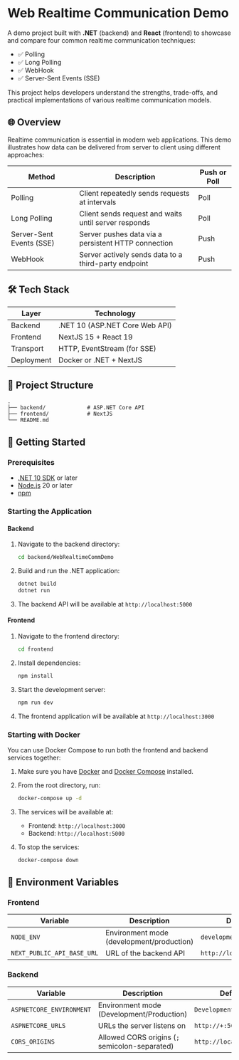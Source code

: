 # Web Realtime Communication Demo

A demo project built with **.NET** (backend) and **React** (frontend) to showcase and compare four common realtime
communication techniques:

- ✅ Polling
- ✅ Long Polling
- ✅ WebHook
- ✅ Server-Sent Events (SSE)

This project helps developers understand the strengths, trade-offs, and practical implementations of various realtime
communication models.

## 🌐 Overview

Realtime communication is essential in modern web applications. This demo illustrates how data can be delivered from
server to client using different approaches:

| Method                   | Description                                          | Push or Poll |
|--------------------------|------------------------------------------------------|--------------|
| Polling                  | Client repeatedly sends requests at intervals        | Poll         |
| Long Polling             | Client sends request and waits until server responds | Poll         |
| Server-Sent Events (SSE) | Server pushes data via a persistent HTTP connection  | Push         |
| WebHook                  | Server actively sends data to a third-party endpoint | Push         |

## 🛠️ Tech Stack

| Layer      | Technology                     |
|------------|--------------------------------|
| Backend    | .NET 10 (ASP.NET Core Web API) |
| Frontend   | NextJS 15 + React 19           |
| Transport  | HTTP, EventStream (for SSE)    |
| Deployment | Docker or .NET + NextJS        |

## 📂 Project Structure

```plaintext
.
├── backend/             # ASP.NET Core API
├── frontend/            # NextJS
└── README.md
```

## 🚀 Getting Started

### Prerequisites

- [.NET 10 SDK](https://dotnet.microsoft.com/download) or later
- [Node.js](https://nodejs.org/) 20 or later
- [npm](https://www.npmjs.com/)

### Starting the Application

#### Backend

1. Navigate to the backend directory:
   ```bash
   cd backend/WebRealtimeCommDemo
   ```

2. Build and run the .NET application:
   ```bash
   dotnet build
   dotnet run
   ```

3. The backend API will be available at `http://localhost:5000`

#### Frontend

1. Navigate to the frontend directory:
   ```bash
   cd frontend
   ```

2. Install dependencies:
   ```bash
   npm install
   ```

3. Start the development server:
   ```bash
   npm run dev
   ```

4. The frontend application will be available at `http://localhost:3000`

### Starting with Docker

You can use Docker Compose to run both the frontend and backend services together:

1. Make sure you have [Docker](https://www.docker.com/) and [Docker Compose](https://docs.docker.com/compose/)
   installed.

2. From the root directory, run:
   ```bash
   docker-compose up -d
   ```

3. The services will be available at:
    - Frontend: `http://localhost:3000`
    - Backend: `http://localhost:5000`

4. To stop the services:
   ```bash
   docker-compose down
   ```

## 🔧 Environment Variables

### Frontend

| Variable                   | Description                               | Default                 |
|----------------------------|-------------------------------------------|-------------------------|
| `NODE_ENV`                 | Environment mode (development/production) | `development`           |
| `NEXT_PUBLIC_API_BASE_URL` | URL of the backend API                    | `http://localhost:5000` |

### Backend

| Variable                 | Description                                    | Default                 |
|--------------------------|------------------------------------------------|-------------------------|
| `ASPNETCORE_ENVIRONMENT` | Environment mode (Development/Production)      | `Development`           |
| `ASPNETCORE_URLS`        | URLs the server listens on                     | `http://+:5000`         |
| `CORS_ORIGINS`           | Allowed CORS origins (`;` semicolon-separated) | `http://localhost:3000` |
